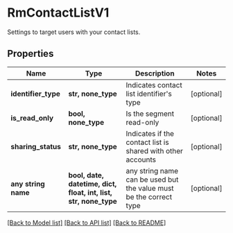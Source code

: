 # RmContactListV1

Settings to target users with your contact lists.

## Properties
Name | Type | Description | Notes
------------ | ------------- | ------------- | -------------
**identifier_type** | **str, none_type** | Indicates contact list identifier&#39;s type | [optional] 
**is_read_only** | **bool, none_type** | Is the segment read-only | [optional] 
**sharing_status** | **str, none_type** | Indicates if the contact list is shared with other accounts | [optional] 
**any string name** | **bool, date, datetime, dict, float, int, list, str, none_type** | any string name can be used but the value must be the correct type | [optional]

[[Back to Model list]](../README.md#documentation-for-models) [[Back to API list]](../README.md#documentation-for-api-endpoints) [[Back to README]](../README.md)


